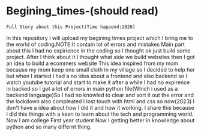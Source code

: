# Begining_times-(should read)
    Full Story about this Project(Time happend:2020)
In this repository I will upload my begining times project which I bring me to the world of coding.NOTE:It contain lot of errors and mistakes
Main part about this I had no expirience in the coding so I thought ok just build some project. After I think about it I thought what side we build websites
then I got an idea to build a ecommers website This idea inspired from my mom because my mom keep one small cloth in my village so I decided to help her but when I 
started I had a no idea about a frontend and also backend so I watch youtube tutorial and start to make it after a while I had no expirence in backed so I got a lot of 
errors in main python file(Which i used as a backend language)So I had no knowled to clear and sort it out the error and the lockdown also compleated I lost touch with 
html and css so now(2023) I don't have a idea about how I did it and how it working. I share this because I did this things with a keen to learn about the tech and 
programming world. Now I am college First year student Now I getting better in knowledge about python and so many differnt thing.
